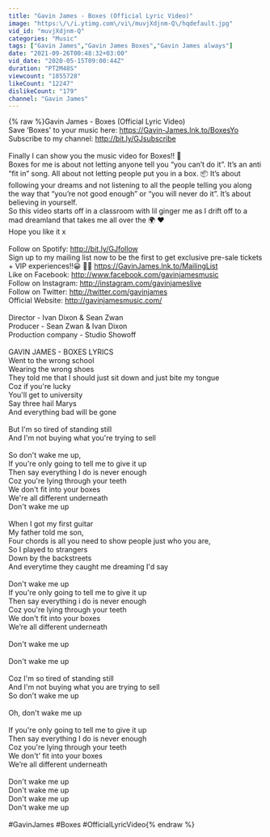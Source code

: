 ```yaml
---
title: "Gavin James - Boxes (Official Lyric Video)"
image: "https:\/\/i.ytimg.com\/vi\/muvjXdjnm-Q\/hqdefault.jpg"
vid_id: "muvjXdjnm-Q"
categories: "Music"
tags: ["Gavin James","Gavin James Boxes","Gavin James always"]
date: "2021-09-26T00:48:32+03:00"
vid_date: "2020-05-15T09:00:44Z"
duration: "PT2M48S"
viewcount: "1855728"
likeCount: "12247"
dislikeCount: "179"
channel: "Gavin James"
---
```

{% raw %}Gavin James - Boxes (Official Lyric Video)<br />Save ‘Boxes' to your music here: <a rel="nofollow" target="blank" href="https://Gavin-James.lnk.to/BoxesYo">https://Gavin-James.lnk.to/BoxesYo</a><br />Subscribe to my channel: <a rel="nofollow" target="blank" href="http://bit.ly/GJsubscribe">http://bit.ly/GJsubscribe</a> <br /><br />Finally I can show you the music video for Boxes!! 🥳 <br />Boxes for me is about not letting anyone tell you “you can’t do it”. It’s an anti “fit in” song. All about not letting people put you in a box. 📦 It’s about following your dreams and not listening to all the people telling you along the way that “you’re not good enough” or “you will never do it”. It’s about believing in yourself.<br />So this video starts off in a classroom with lil ginger me as I drift off to a mad dreamland that takes me all over the 🌍 ❤️ <br />Hope you like it x<br /><br />Follow on Spotify: <a rel="nofollow" target="blank" href="http://bit.ly/GJfollow">http://bit.ly/GJfollow</a> <br />Sign up to my mailing list now to be the first to get exclusive pre-sale tickets + VIP experiences!!😀 🙌🏼 <a rel="nofollow" target="blank" href="https://GavinJames.lnk.to/MailingList">https://GavinJames.lnk.to/MailingList</a> <br />Like on Facebook: <a rel="nofollow" target="blank" href="http://www.facebook.com/gavinjamesmusic">http://www.facebook.com/gavinjamesmusic</a> <br />Follow on Instagram: <a rel="nofollow" target="blank" href="http://instagram.com/gavinjameslive">http://instagram.com/gavinjameslive</a> <br />Follow on Twitter: <a rel="nofollow" target="blank" href="http://twitter.com/gavinjames">http://twitter.com/gavinjames</a> <br />Official Website: <a rel="nofollow" target="blank" href="http://gavinjamesmusic.com/">http://gavinjamesmusic.com/</a> <br /><br />Director - Ivan Dixon &amp; Sean Zwan<br />Producer - Sean Zwan &amp; Ivan Dixon<br />Production company - Studio Showoff<br /><br />GAVIN JAMES - BOXES LYRICS<br />Went to the wrong school<br />Wearing the wrong shoes<br />They told me that I should just sit down and just bite my tongue<br />Coz if you're lucky <br />You'll get to university<br />Say three hail Marys <br />And everything bad will be gone<br /> <br />But I'm so tired of standing still<br />And I'm not buying what you're trying to sell<br /> <br />So don't wake me up,<br />If you're only going to tell me to give it up<br />Then say everything I do is never enough<br />Coz you're lying through your teeth<br />We don't fit into your boxes<br />We're all different underneath <br />Don't wake me up<br /> <br />When I got my first guitar<br />My father told me son,<br />Four chords is all you need to show people just who you are,<br />So I played to strangers<br />Down by the backstreets<br />And everytime they caught me dreaming I'd say<br /> <br />Don't wake me up<br />If you're only going to tell me to give it up<br />Then say everything i do is never enough<br />Coz you're lying through your teeth<br />We don't fit into your boxes<br />We’re all different underneath <br /> <br />Don't wake me up<br /> <br />Don't wake me up<br /> <br />Coz I'm so tired of standing still<br />And I'm not buying what you are trying to sell<br />So don't wake me up<br /> <br />Oh, don't wake me up<br /> <br />If you're only going to tell me to give it up<br />Then say everything I do is never enough<br />Coz you're lying through your teeth<br />We don't' fit into your boxes<br />We’re all different underneath <br /> <br />Don't wake me up<br />Don't wake me up<br />Don't wake me up<br />Don't wake me up<br /><br />#GavinJames #Boxes #OfficialLyricVideo{% endraw %}
